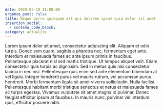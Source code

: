 ```yaml
---
date: 2020-03-18 11:00:00
urgence_post: false
title: Neque porro quisquam est qui dolorem ipsum quia dolor sit amet
insertion_social:
  - contenu_code_block:
category: actualite
---
```


Lorem ipsum dolor sit amet, consectetur adipiscing elit. Aliquam et odio turpis. Donec sem quam, sagittis a pharetra nec, fermentum eget ante. Interdum et malesuada fames ac ante ipsum primis in faucibus. Pellentesque placerat nisl sed mattis tristique. Ut tempus aliquet velit. Etiam consectetur quis turpis ac dignissim. Sed in metus quis nisi consectetur lacinia in nec nisl. Pellentesque quis enim sed ante elementum bibendum at vel ligula. Integer hendrerit purus vel mauris rutrum, vel accumsan purus hendrerit. Morbi fermentum ligula sit amet viverra sollicitudin. Nulla facilisi. Pellentesque habitant morbi tristique senectus et netus et malesuada fames ac turpis egestas. Vivamus vulputate sit amet magna id pulvinar. Donec feugiat efficitur ipsum at faucibus. In mauris nunc, pulvinar vel interdum quis, efficitur posuere nibh.

